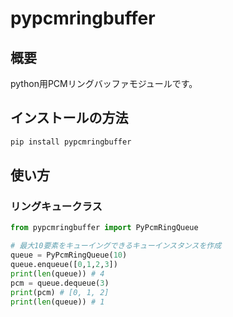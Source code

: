 # pypcmringbuffer

## 概要

python用PCMリングバッファモジュールです。

## インストールの方法

```sh
pip install pypcmringbuffer
```

## 使い方

### リングキュークラス

```python
from pypcmringbuffer import PyPcmRingQueue

# 最大10要素をキューイングできるキューインスタンスを作成
queue = PyPcmRingQueue(10)
queue.enqueue([0,1,2,3])
print(len(queue)) # 4
pcm = queue.dequeue(3)
print(pcm) # [0, 1, 2]
print(len(queue)) # 1
```

